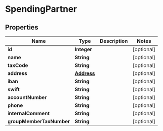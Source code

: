 

# SpendingPartner


## Properties

| Name | Type | Description | Notes |
|------------ | ------------- | ------------- | -------------|
|**id** | **Integer** |  |  [optional] |
|**name** | **String** |  |  [optional] |
|**taxCode** | **String** |  |  [optional] |
|**address** | [**Address**](Address.md) |  |  [optional] |
|**iban** | **String** |  |  [optional] |
|**swift** | **String** |  |  [optional] |
|**accountNumber** | **String** |  |  [optional] |
|**phone** | **String** |  |  [optional] |
|**internalComment** | **String** |  |  [optional] |
|**groupMemberTaxNumber** | **String** |  |  [optional] |



